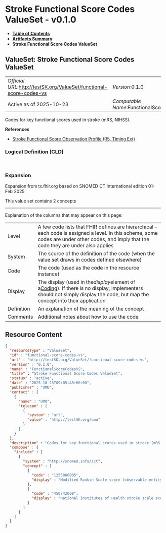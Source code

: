 # Stroke Functional Score Codes ValueSet - v0.1.0

* [**Table of Contents**](toc.md)
* [**Artifacts Summary**](artifacts.md)
* **Stroke Functional Score Codes ValueSet**

## ValueSet: Stroke Functional Score Codes ValueSet 

| | |
| :--- | :--- |
| *Official URL*:http://testSK.org/ValueSet/functional-score-codes-vs | *Version*:0.1.0 |
| Active as of 2025-10-23 | *Computable Name*:FunctionalScoreCodesVS |

 
Codes for key functional scores used in stroke (mRS, NIHSS). 

 **References** 

* [Stroke Functional Score Observation Profile (R5, Timing Ext)](StructureDefinition-functional-score-observation-profile.md)

### Logical Definition (CLD)

 

### Expansion

Expansion from tx.fhir.org based on SNOMED CT International edition 01-Feb 2025

This value set contains 2 concepts

-------

 Explanation of the columns that may appear on this page: 

| | |
| :--- | :--- |
| Level | A few code lists that FHIR defines are hierarchical - each code is assigned a level. In this scheme, some codes are under other codes, and imply that the code they are under also applies |
| System | The source of the definition of the code (when the value set draws in codes defined elsewhere) |
| Code | The code (used as the code in the resource instance) |
| Display | The display (used in the*display*element of a[Coding](http://hl7.org/fhir/R5/datatypes.html#Coding)). If there is no display, implementers should not simply display the code, but map the concept into their application |
| Definition | An explanation of the meaning of the concept |
| Comments | Additional notes about how to use the code |



## Resource Content

```json
{
  "resourceType" : "ValueSet",
  "id" : "functional-score-codes-vs",
  "url" : "http://testSK.org/ValueSet/functional-score-codes-vs",
  "version" : "0.1.0",
  "name" : "FunctionalScoreCodesVS",
  "title" : "Stroke Functional Score Codes ValueSet",
  "status" : "active",
  "date" : "2025-10-23T09:05:48+00:00",
  "publisher" : "UMU",
  "contact" : [
    {
      "name" : "UMU",
      "telecom" : [
        {
          "system" : "url",
          "value" : "http://testSK.org/umu"
        }
      ]
    }
  ],
  "description" : "Codes for key functional scores used in stroke (mRS, NIHSS).",
  "compose" : {
    "include" : [
      {
        "system" : "http://snomed.info/sct",
        "concept" : [
          {
            "code" : "1255866005",
            "display" : "Modified Rankin Scale score (observable entity)"
          },
          {
            "code" : "450743008",
            "display" : "National Institutes of Health stroke scale score (observable entity)"
          }
        ]
      }
    ]
  }
}

```
